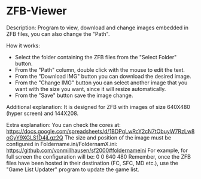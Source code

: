 # ZFB-Viewer

Description: Program to view, download and change images embedded in ZFB files, you can also change the "Path".

How it works:
- Select the folder containing the ZFB files from the "Select Folder" button.
- From the "Path" column, double click with the mouse to edit the text.
- From the "Download IMG" button you can download the desired image.
- From the "Change IMG" button you can select another image that you want with the size you want, since it will resize automatically.
- From the "Save" button save the image change.

Additional explanation: It is designed for ZFB with images of size 640X480 (hyper screen) and 144X208.


Extra explanation:
You can check the cores at:
https://docs.google.com/spreadsheets/d/1BDPqLwRcY2cN7tObuyW7RzLw8oGyY9XGLS1D4jLgz2Q
The size and position of the image must be configured in Foldername.ini/FoldernamX.ini:
https://github.com/vonmillhausen/sf2000#foldernameini
For example, for full screen the configuration will be: 0 0 640 480
Remember, once the ZFB files have been hosted in their destination (FC, SFC, MD etc.), use the "Game List Updater" program to update the game list.

